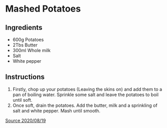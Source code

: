 # Mashed Potatoes

## Ingredients
* 600g Potatoes
* 2Tbs Butter
* 300ml Whole milk
* Salt
* White pepper


## Instructions
1. Firstly, chop up your potatoes (Leaving the skins on) and add them to a pan of boiling water. Sprinkle some salt and leave the potatoes to boil until soft.
2. Once soft, drain the potatoes. Add the butter, milk and a sprinkling of salt and white pepper. Mash until smooth.

[Source 2020/08/19](https://www.mobkitchen.co.uk/recipes/bangers-and-mash)
